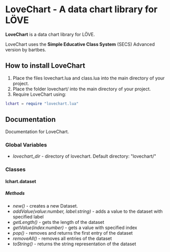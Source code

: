 LoveChart - A data chart library for LÖVE
=========================================

**LoveChart** is a data chart library for LÖVE.

LoveChart uses the **Simple Educative Class System** (SECS) Advanced version by bartbes.

How to install LoveChart
------------------------
1. Place the files lovechart.lua and class.lua into the main directory of your project.
2. Place the folder lovechart/ into the main directory of your project.
3. Require LoveChart using:
```lua
lchart = require "lovechart.lua"
```

Documentation
-------------
Documentation for LoveChart.
### Global Variables
* *lovechart_dir* - directory of lovechart. Default directory: "lovechart/"

### Classes
#### lchart.dataset
##### Methods
* *new()* - creates a new Dataset.
* *addValue(value:number, label:string)* - adds a value to the dataset with specified label
* *getLength()* - gets the length of the dataset
* *getValue(index:number)* - gets a value with specified index
* *pop()* - removes and returns the first entry of the dataset
* *removeAll()* - removes all entries of the dataset
* *toString()* - returns the string representation of the dataset